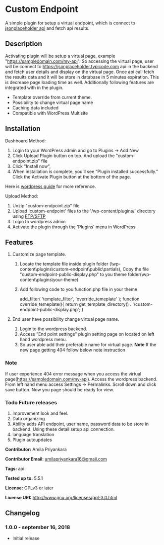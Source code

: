 # Custom Endpoint #

A simple plugin for setup a virtual endpoint, which is connect to [jsonplaceholder api](https://jsonplaceholder.typicode.com) and fetch api results.

## Description ##

Activating plugin will be setup a virtual page, example "https://sampledomain.com/my-api". So accessing the virtual page, user will be connect to https://jsonplaceholder.typicode.com api in the backend and fetch user details and display on the virtual page. Once api call fetch the results data and it will be store in database in 5 minutes expiration. This is decrease page loading time as well. Additionally following features are integrated with in the plugin.

* Template override from current theme.
* Possibility to change virtual page name
* Caching data included
* Compatible with WordPress Multisite

## Installation ##
Dashboard Method:

1. Login to your WordPress admin and go to Plugins -> Add New
2. Click Upload Plugin button on top. And upload the "custom-endpoint.zip" file
3. Click "Install now",
4. When installation is complete, you’ll see “Plugin installed successfully.” Click the Activate Plugin button at the bottom of the page.

Here is [wordpress guide](https://wordpress.org/support/article/managing-plugins/#manual-upload-via-wordpress-admin) for more reference.

Upload Method:

1. Unzip "custom-endpoint.zip" file
2. Upload 'custom-endpoint' files to the '/wp-content/plugins/' directory using [FTP/SFTP](https://help.one.com/hc/en-us/articles/115005585709-How-do-I-connect-to-an-SFTP-server-with-FileZilla-)
3. Login to wordpress admin
4. Activate the plugin through the 'Plugins' menu in WordPress


## Features ##

1. Customize page template.
    1. Locate the template file inside plugin folder (\wp-content\plugins\custom-endpoint\public\partials), Copy the file "custom-endpoint-public-display.php" to you theme folder(\wp-content\plugins\your-theme)
    2. Add following code to you function.php file in your theme
        
        add_filter( 'template_filter', 'override_temeplate' );
        function override_temeplate(){
            return get_template_directory() . '/custom-endpoint-public-display.php';
        }

2. End user have possibility change virtual page name. 
    1. Login to the wordpress backend.  
    2. Access "End point settings" plugin setting page on located on left hand wordpress menu.
    3. So user able add their preferable name for virtual page. **Note** If the new page getting 404 follow below note instruction


### Note ###
If user experience 404 error message when you access the virtual page(https://sampledomain.com/my-api). Access the wordpress backend. From left hand menu access Settings -> Permalinks. Scroll down and click save button. Now you page should be ready for view.

### Todo Future releases ###
1. Improvement look and feel.
2. Data organizing
3. Ability adds API endpoint, user name, password data to be store in backend. Using these detail setup api connection.
4. language translation
5. Plugin autoupdates


**Contributor:** Amila Priyankara

**Contributor Email:** amilapriyankara16@gmail.com

**Tags:** api

**Tested up to:**  5.5.1

**License:** GPLv3 or later

**License URI:** http://www.gnu.org/licenses/gpl-3.0.html

## Changelog ##

### 1.0.0 - september 16, 2018 ###
* Initial release
